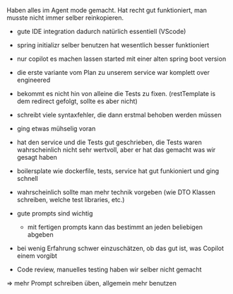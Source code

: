 Haben alles im Agent mode gemacht. Hat recht gut funktioniert, man musste nicht immer selber reinkopieren.
- gute IDE integration dadurch natürlich essentiell (VScode)


- spring initializr selber benutzen hat wesentlich besser funktioniert
- nur copilot es machen lassen started mit einer alten spring boot version
- die erste variante vom Plan zu unserem service war komplett over engineered
- bekommt es nicht hin von alleine die Tests zu fixen. (restTemplate is dem redirect gefolgt, sollte es aber nicht)
- schreibt viele syntaxfehler, die dann erstmal behoben werden müssen
- ging etwas mühselig voran

- hat den service und die Tests gut geschrieben, die Tests waren wahrscheinlich nicht sehr wertvoll, aber er hat das gemacht was wir gesagt haben

- boilersplate wie dockerfile, tests, service hat gut funkioniert und ging schnell

- wahrscheinlich sollte man mehr technik vorgeben (wie DTO Klassen schreiben, welche test libraries, etc.)

- gute prompts sind wichtig
    - mit fertigen prompts kann das bestimmt an jeden beliebigen abgeben
- bei wenig Erfahrung schwer einzuschätzen, ob das gut ist, was Copilot einem vorgibt

- Code review, manuelles testing haben wir selber nicht gemacht

=> mehr Prompt schreiben üben, allgemein mehr benutzen